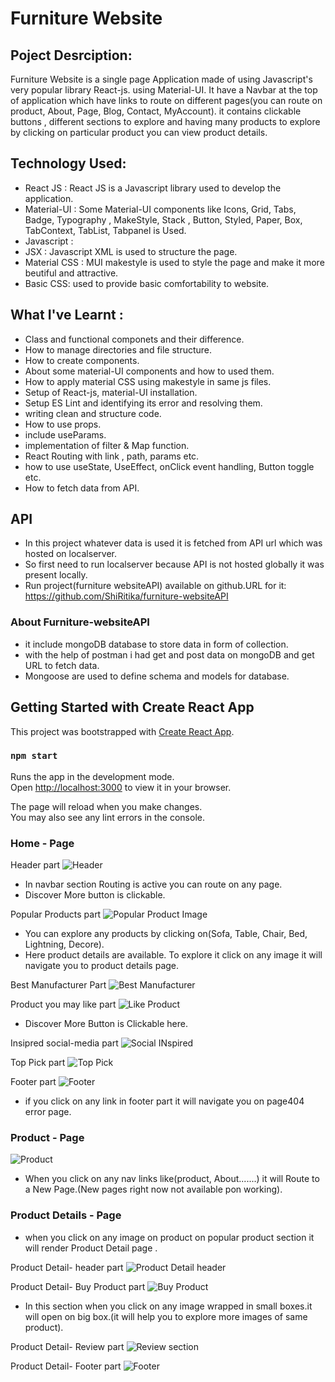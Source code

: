 # Furniture Website

## Poject Desrciption:

Furniture Website is a single page Application made of using Javascript's very popular library React-js. using Material-UI. It have a Navbar at the top of application which have links to route on different pages(you can route on product, About, Page, Blog, Contact, MyAccount). it contains clickable buttons , different sections to explore and having many products to explore by clicking on particular product you can view product details.

## Technology Used:
- React JS : React JS is a Javascript library used to develop the application.
- Material-UI : Some Material-UI components like Icons, Grid, Tabs, Badge, Typography , MakeStyle, Stack , Button, Styled, Paper, Box, TabContext, TabList, Tabpanel is Used.
- Javascript :
- JSX : Javascript XML is used to structure the page.
- Material CSS : MUI makestyle is used to style the page and make it more beutiful and attractive.
- Basic CSS: used to provide basic comfortability to website.

## What I've Learnt :
- Class and functional componets and their difference.
- How to manage directories and file structure.
- How to create components.
- About some material-UI components and how to used them.
- How to apply material CSS using makestyle in same js files.
- Setup of  React-js, material-UI installation.
- Setup ES Lint and identifying its error and resolving them.
- writing clean and structure code.
- How to use props.
- include useParams.
- implementation of filter & Map function.
- React Routing with link , path, params etc.
- how to use useState, UseEffect, onClick event handling, Button toggle etc.
- How to fetch data from API.

## API
- In this project whatever data is used it is fetched from API url which was hosted on localserver.
- So first need to run localserver because API is not hosted globally it was present locally.
- Run project(furniture websiteAPI) available on github.URL for it: https://github.com/ShiRitika/furniture-websiteAPI

### About Furniture-websiteAPI
- it include mongoDB database to store data in form of collection.
- with the help of postman i had get and post data on mongoDB and get URL to fetch data.
- Mongoose are used to define schema and models for database.


## Getting Started with Create React App

This project was bootstrapped with [Create React App](https://github.com/facebook/create-react-app).


### `npm start`

Runs the app in the development mode.\
Open [http://localhost:3000](http://localhost:3000) to view it in your browser.

The page will reload when you make changes.\
You may also see any lint errors in the console.

### Home - Page

Header part
![Header](ReadmeFileImage/Header.png)
- In navbar section Routing is active you can route on any page.
- Discover More button is clickable.

Popular Products part
![Popular Product Image](ReadmeFileImage/popularProduct.png)

- You can explore any products by clicking on(Sofa, Table, Chair, Bed, Lightning, Decore).
- Here product details are available. To explore it click on any image it will navigate you to product details page.

Best Manufacturer Part
![Best Manufacturer](ReadmeFileImage/bestManufacturer.png)

Product you may like part
![Like Product](ReadmeFileImage/LikeProduct.png)

- Discover More Button is Clickable here.

Insipred social-media part
![Social INspired](ReadmeFileImage/SocialInspired.png)

Top Pick part
![Top Pick](ReadmeFileImage/TopPIck.png)

Footer part
![Footer](ReadmeFileImage/footer.png)
- if you click on any link in footer part it will navigate you on page404 error page.

### Product - Page
![Product](ReadmeFileImage/navlinkPAge.png)
- When you click on any nav links like(product, About.......) it will Route to a New Page.(New pages right now not available pon working).

### Product Details - Page
- when you click on any image on product on popular product section it will render Product Detail page .

Product Detail- header part
![Product Detail header](ReadmeFileImage/procudtDetailsHeader.png)

Product Detail- Buy Product part
![Buy Product](ReadmeFileImage/Buy%20Product.png)
- In this section when you click on any image wrapped in small boxes.it will open on big box.(it will help you to explore more images of same product).

Product Detail- Review part
![Review section](ReadmeFileImage/Review.png)

Product Detail- Footer part
![Footer](ReadmeFileImage/procudtDetailsFooter.png)
